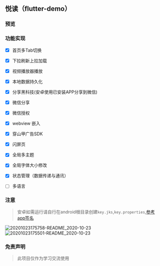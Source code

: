 ## 悦读（flutter-demo）

### 预览



### 功能实现
- [x] 首页多Tab切换
- [x] 下拉刷新上拉加载
- [x] 视频播放器播放
- [x] 本地数据持久化
- [x] 分享黑科技(安卓使用已安装APP分享到微信)
- [x] 微信分享
- [x] 微信授权
- [x] webview 嵌入
- [x] 穿山甲广告SDK
- [x] 闪屏页
- [x] 全局多主题
- [x] 全局字体大小修改
- [x] 状态管理（数据传递与通讯）
- [ ] 多语言 


### 注意

> 安卓如需运行请自行在android根目录创建`key.jks`,`key.properties`,[参考app签名](https://flutterchina.club/android-release/)


![20201023175758-README_2020-10-23](https://i.loli.net/2020/10/23/yPa41QshMW9q2Sr.png)
![20201023175501-README_2020-10-23](https://i.loli.net/2020/10/23/4jHzMT7SvcRXNUZ.png)



### 免责声明
> 此项目仅作为学习交流使用